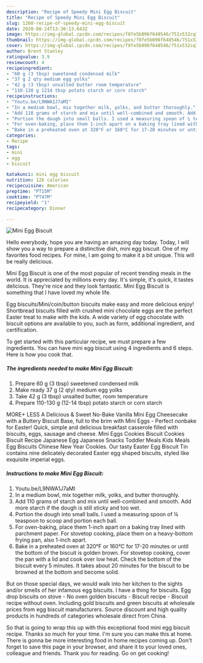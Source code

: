 ```yaml
---
description: "Recipe of Speedy Mini Egg Biscuit"
title: "Recipe of Speedy Mini Egg Biscuit"
slug: 1260-recipe-of-speedy-mini-egg-biscuit
date: 2020-08-24T13:30:13.643Z
image: https://img-global.cpcdn.com/recipes/f8fe5b096f648546/751x532cq70/mini-egg-biscuit-recipe-main-photo.jpg
thumbnail: https://img-global.cpcdn.com/recipes/f8fe5b096f648546/751x532cq70/mini-egg-biscuit-recipe-main-photo.jpg
cover: https://img-global.cpcdn.com/recipes/f8fe5b096f648546/751x532cq70/mini-egg-biscuit-recipe-main-photo.jpg
author: Brent Stanley
ratingvalue: 3.9
reviewcount: 4
recipeingredient:
- "60 g (3 tbsp) sweetened condensed milk"
- "37 g 2 qty medium egg yolks"
- "42 g (3 tbsp) unsalted butter room temperature"
- "110-130 g 1214 tbsp potato starch or corn starch"
recipeinstructions:
- "Youtu.be/L9NWA1J7aMI"
- "In a medium bowl, mix together milk, yolks, and butter thoroughly."
- "Add 110 grams of starch and mix until well-combined and smooth. Add more starch if the dough is still sticky and too wet."
- "Portion the dough into small balls. I used a measuring spoon of ¼ teaspoon to scoop and portion each ball."
- "For oven-baking, place them 1-inch apart on a baking tray lined with parchment paper. For stovetop cooking, place them on a heavy-bottom frying pan, also 1-inch apart."
- "Bake in a preheated oven at 320°F or 160°C for 17-20 minutes or until the bottom of the biscuit is golden brown. For stovetop cooking, cover the pan with a lid and cook over low heat. Check the bottom of the biscuit every 5 minutes. It takes about 20 minutes for the biscuit to be browned at the bottom and become solid."
categories:
- Recipe
tags:
- mini
- egg
- biscuit

katakunci: mini egg biscuit 
nutrition: 126 calories
recipecuisine: American
preptime: "PT15M"
cooktime: "PT47M"
recipeyield: "1"
recipecategory: Dinner

---
```



![Mini Egg Biscuit](https://img-global.cpcdn.com/recipes/f8fe5b096f648546/751x532cq70/mini-egg-biscuit-recipe-main-photo.jpg)

Hello everybody, hope you are having an amazing day today. Today, I will show you a way to prepare a distinctive dish, mini egg biscuit. One of my favorites food recipes. For mine, I am going to make it a bit unique. This will be really delicious.

Mini Egg Biscuit is one of the most popular of recent trending meals in the world. It is appreciated by millions every day. It's simple, it's quick, it tastes delicious. They're nice and they look fantastic. Mini Egg Biscuit is something that I have loved my whole life.

Egg biscuits/Mini/coin/button biscuits make easy and more delicious enjoy! Shortbread biscuits filled with crushed mini chocolate eggs are the perfect Easter treat to make with the kids. A wide variety of egg chocolate with biscuit options are available to you, such as form, additional ingredient, and certification.


To get started with this particular recipe, we must prepare a few ingredients. You can have mini egg biscuit using 4 ingredients and 6 steps. Here is how you cook that.

<!--inarticleads1-->

##### The ingredients needed to make Mini Egg Biscuit:

1. Prepare 60 g (3 tbsp) sweetened condensed milk
1. Make ready 37 g (2 qty) medium egg yolks
1. Take 42 g (3 tbsp) unsalted butter, room temperature
1. Prepare 110-130 g (12-14 tbsp) potato starch or corn starch


MORE+ LESS A Delicious &amp; Sweet No-Bake Vanilla Mini Egg Cheesecake with a Buttery Biscuit Base, full to the brim with Mini Eggs - Perfect *non*bake for Easter! Quick, simple and delicious breakfast casserole filled with biscuits, eggs, sausage and cheese. Mini Eggs Cookies Biscuit Cookies Biscuit Recipe Japanese Egg Japanese Snacks Toddler Meals Kids Meals Egg Biscuits Chinese New Year Cookies. Our tasty Easter Egg Biscuit Tin contains nine delicately decorated Easter egg shaped biscuits, styled like exquisite imperial eggs. 

<!--inarticleads2-->

##### Instructions to make Mini Egg Biscuit:

1. Youtu.be/L9NWA1J7aMI
1. In a medium bowl, mix together milk, yolks, and butter thoroughly.
1. Add 110 grams of starch and mix until well-combined and smooth. Add more starch if the dough is still sticky and too wet.
1. Portion the dough into small balls. I used a measuring spoon of ¼ teaspoon to scoop and portion each ball.
1. For oven-baking, place them 1-inch apart on a baking tray lined with parchment paper. For stovetop cooking, place them on a heavy-bottom frying pan, also 1-inch apart.
1. Bake in a preheated oven at 320°F or 160°C for 17-20 minutes or until the bottom of the biscuit is golden brown. For stovetop cooking, cover the pan with a lid and cook over low heat. Check the bottom of the biscuit every 5 minutes. It takes about 20 minutes for the biscuit to be browned at the bottom and become solid.


But on those special days, we would walk into her kitchen to the sights and/or smells of her infamous egg biscuits. I have a thing for biscuits. Egg drop biscuits on stove - No oven golden biscuits - Biscuit recipe - Biscuit recipe without oven. Including gold biscuits and green biscuits at wholesale prices from egg biscuit manufacturers. Source discount and high quality products in hundreds of categories wholesale direct from China. 

So that is going to wrap this up with this exceptional food mini egg biscuit recipe. Thanks so much for your time. I'm sure you can make this at home. There is gonna be more interesting food in home recipes coming up. Don't forget to save this page in your browser, and share it to your loved ones, colleague and friends. Thank you for reading. Go on get cooking!
